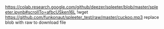 https://colab.research.google.com/github/deezer/spleeter/blob/master/spleeter.ipynb#scrollTo=afbcUSken16L
!wget https://github.com/funkonaut/spleeter_test/raw/master/cuckoo.mp3 replace blob with raw to download file
